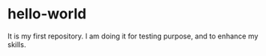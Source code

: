 # hello-world
It is my first repository.
I am doing it for testing purpose, and to enhance my skills.
